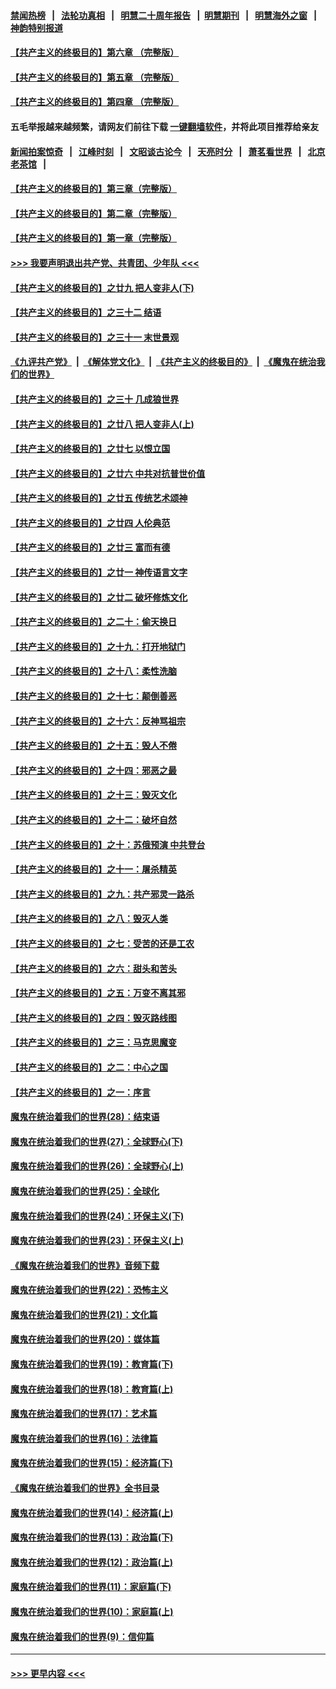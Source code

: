 #### [禁闻热榜](热点新闻.md?=0)  &nbsp;&nbsp;|&nbsp;&nbsp; [法轮功真相](https://github.com/gfw-breaker/truth/blob/master/README.md?=0) &nbsp;&nbsp;|&nbsp;&nbsp; [明慧二十周年报告](https://github.com/gfw-breaker/mh-reports/blob/master/README.md?=0) &nbsp;&nbsp;|&nbsp;&nbsp;[明慧期刊](https://github.com/gfw-breaker/mh-qikan) &nbsp;&nbsp;|&nbsp;&nbsp; [明慧海外之窗](https://github.com/gfw-breaker/mh-news/blob/master/README.md?=0) &nbsp;&nbsp;|&nbsp;&nbsp; [神韵特别报道](https://github.com/gfw-breaker/mh-news/blob/master/shenyun.md?=0)
#### [【共产主义的终极目的】第六章 （完整版）](../pages/nsc422/n11428913.md?t=03060331) 
#### [【共产主义的终极目的】第五章 （完整版）](../pages/nsc422/n11428912.md?t=03060331) 
#### [【共产主义的终极目的】第四章 （完整版）](../pages/nsc422/n11428907.md?t=03060331) 
#### 五毛举报越来越频繁，请网友们前往下载 [一键翻墙软件](https://github.com/gfw-breaker/ssr-accounts)，并将此项目推荐给亲友
#### [新闻拍案惊奇](https://github.com/gfw-breaker/banned-news/blob/master/pages/link4.md) &nbsp;&nbsp;|&nbsp;&nbsp; [江峰时刻](https://github.com/gfw-breaker/banned-news/blob/master/pages/link4.md) &nbsp;&nbsp;|&nbsp;&nbsp; [文昭谈古论今](https://github.com/gfw-breaker/banned-news/blob/master/pages/link4.md) &nbsp;&nbsp;|&nbsp;&nbsp; [天亮时分](https://github.com/gfw-breaker/banned-news/blob/master/pages/link4.md) &nbsp;&nbsp;|&nbsp;&nbsp; [萧茗看世界](https://github.com/gfw-breaker/banned-news/blob/master/pages/link4.md) &nbsp;&nbsp;|&nbsp;&nbsp; [北京老茶馆](https://github.com/gfw-breaker/banned-news/blob/master/pages/link4.md) &nbsp;&nbsp;|&nbsp;&nbsp; 
#### [【共产主义的终极目的】第三章（完整版）](../pages/nsc422/n11428848.md?t=03060331) 
#### [【共产主义的终极目的】第二章（完整版）](../pages/nsc422/n11428831.md?t=03060331) 
#### [【共产主义的终极目的】第一章（完整版）](../pages/nsc422/n11417651.md?t=03060331) 
#### [>>> 我要声明退出共产党、共青团、少年队 <<<](https://github.com/begood0513/goodnews/blob/master/quit/letter.md) 
#### [【共产主义的终极目的】之廿九 把人变非人(下)](../pages/nsc422/n11344140.md?t=03060331) 
#### [【共产主义的终极目的】之三十二 结语](../pages/nsc422/n11360535.md?t=03060331) 
#### [【共产主义的终极目的】之三十一 末世景观](../pages/nsc422/n11351129.md?t=03060331) 
#### [《九评共产党》](https://github.com/begood0513/9ping.md/blob/master/README.md) &nbsp;|&nbsp; [《解体党文化》](../../../../jtdwh.md/blob/master/README.md)  &nbsp;|&nbsp; [《共产主义的终极目的》](../../../../gczydzjmd.md/blob/master/README.md) &nbsp;|&nbsp; [《魔鬼在统治我们的世界》](../../../../mgztzwmdsj.md/blob/master/README.md) 
#### [【共产主义的终极目的】之三十 几成狼世界](../pages/nsc422/n11348280.md?t=03060331) 
#### [【共产主义的终极目的】之廿八 把人变非人(上)](../pages/nsc422/n11340492.md?t=03060331) 
#### [【共产主义的终极目的】之廿七 以恨立国](../pages/nsc422/n11336944.md?t=03060331) 
#### [【共产主义的终极目的】之廿六 中共对抗普世价值](../pages/nsc422/n11324785.md?t=03060331) 
#### [【共产主义的终极目的】之廿五 传统艺术颂神](../pages/nsc422/n11296396.md?t=03060331) 
#### [【共产主义的终极目的】之廿四 人伦典范](../pages/nsc422/n11296397.md?t=03060331) 
#### [【共产主义的终极目的】之廿三 富而有德](../pages/nsc422/n11283598.md?t=03060331) 
#### [【共产主义的终极目的】之廿一 神传语言文字](../pages/nsc422/n11263265.md?t=03060331) 
#### [【共产主义的终极目的】之廿二 破坏修炼文化](../pages/nsc422/n11245728.md?t=03060331) 
#### [【共产主义的终极目的】之二十：偷天换日](../pages/nsc422/n11238846.md?t=03060331) 
#### [【共产主义的终极目的】之十九：打开地狱门](../pages/nsc422/n11206376.md?t=03060331) 
#### [【共产主义的终极目的】之十八：柔性洗脑](../pages/nsc422/n11199994.md?t=03060331) 
#### [【共产主义的终极目的】之十七：颠倒善恶](../pages/nsc422/n11179782.md?t=03060331) 
#### [【共产主义的终极目的】之十六：反神骂祖宗](../pages/nsc422/n11166798.md?t=03060331) 
#### [【共产主义的终极目的】之十五：毁人不倦](../pages/nsc422/n11166792.md?t=03060331) 
#### [【共产主义的终极目的】之十四：邪恶之最](../pages/nsc422/n11150249.md?t=03060331) 
#### [【共产主义的终极目的】之十三：毁灭文化](../pages/nsc422/n11135227.md?t=03060331) 
#### [【共产主义的终极目的】之十二：破坏自然](../pages/nsc422/n11135214.md?t=03060331) 
#### [【共产主义的终极目的】之十：苏俄预演 中共登台](../pages/nsc422/n11118424.md?t=03060331) 
#### [【共产主义的终极目的】之十一：屠杀精英](../pages/nsc422/n11118442.md?t=03060331) 
#### [【共产主义的终极目的】之九：共产邪灵一路杀](../pages/nsc422/n11114139.md?t=03060331) 
#### [【共产主义的终极目的】之八：毁灭人类](../pages/nsc422/n11108503.md?t=03060331) 
#### [【共产主义的终极目的】之七：受苦的还是工农](../pages/nsc422/n11101809.md?t=03060331) 
#### [【共产主义的终极目的】之六：甜头和苦头](../pages/nsc422/n11096971.md?t=03060331) 
#### [【共产主义的终极目的】之五：万变不离其邪](../pages/nsc422/n11091285.md?t=03060331) 
#### [【共产主义的终极目的】之四：毁灭路线图](../pages/nsc422/n11086284.md?t=03060331) 
#### [【共产主义的终极目的】之三：马克思魔变](../pages/nsc422/n11061941.md?t=03060331) 
#### [【共产主义的终极目的】之二：中心之国](../pages/nsc422/n11047728.md?t=03060331) 
#### [【共产主义的终极目的】之一：序言](../pages/nsc422/n11086077.md?t=03060331) 
#### [魔鬼在统治着我们的世界(28)：结束语](../pages/nsc422/n10936246.md?t=03060331) 
#### [魔鬼在统治着我们的世界(27)：全球野心(下)](../pages/nsc422/n10928319.md?t=03060331) 
#### [魔鬼在统治着我们的世界(26)：全球野心(上)](../pages/nsc422/n10900318.md?t=03060331) 
#### [魔鬼在统治着我们的世界(25)：全球化](../pages/nsc422/n10788205.md?t=03060331) 
#### [魔鬼在统治着我们的世界(24)：环保主义(下)](../pages/nsc422/n10695307.md?t=03060331) 
#### [魔鬼在统治着我们的世界(23)：环保主义(上)](../pages/nsc422/n10688613.md?t=03060331) 
#### [《魔鬼在统治着我们的世界》音频下载](../pages/nsc422/n10635553.md?t=03060331) 
#### [魔鬼在统治着我们的世界(22)：恐怖主义](../pages/nsc422/n10614727.md?t=03060331) 
#### [魔鬼在统治着我们的世界(21)：文化篇](../pages/nsc422/n10597706.md?t=03060331) 
#### [魔鬼在统治着我们的世界(20)：媒体篇](../pages/nsc422/n10586579.md?t=03060331) 
#### [魔鬼在统治着我们的世界(19)：教育篇(下)](../pages/nsc422/n10564808.md?t=03060331) 
#### [魔鬼在统治着我们的世界(18)：教育篇(上)](../pages/nsc422/n10526970.md?t=03060331) 
#### [魔鬼在统治着我们的世界(17)：艺术篇](../pages/nsc422/n10499093.md?t=03060331) 
#### [魔鬼在统治着我们的世界(16)：法律篇](../pages/nsc422/n10485969.md?t=03060331) 
#### [魔鬼在统治着我们的世界(15)：经济篇(下)](../pages/nsc422/n10469975.md?t=03060331) 
#### [《魔鬼在统治着我们的世界》全书目录](../pages/nsc422/n10464261.md?t=03060331) 
#### [魔鬼在统治着我们的世界(14)：经济篇(上)](../pages/nsc422/n10457370.md?t=03060331) 
#### [魔鬼在统治着我们的世界(13)：政治篇(下)](../pages/nsc422/n10448270.md?t=03060331) 
#### [魔鬼在统治着我们的世界(12)：政治篇(上)](../pages/nsc422/n10444576.md?t=03060331) 
#### [魔鬼在统治着我们的世界(11)：家庭篇(下)](../pages/nsc422/n10440961.md?t=03060331) 
#### [魔鬼在统治着我们的世界(10)：家庭篇(上)](../pages/nsc422/n10435448.md?t=03060331) 
#### [魔鬼在统治着我们的世界(9)：信仰篇](../pages/nsc422/n10432159.md?t=03060331) 

----
#### [ >>> 更早内容 <<< ](../indexes/nsc422-earlier.md)
